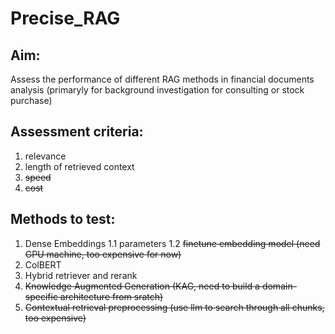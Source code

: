 # Precise_RAG
## Aim:
Assess the performance of different RAG methods in financial documents analysis (primaryly for background investigation for consulting or stock purchase)

## Assessment criteria:
1. relevance
2. length of retrieved context
3. <s>speed</s>
4. <s>cost</s>

## Methods to test:
1. Dense Embeddings
   1.1 parameters
   1.2 <s>finetune embedding model (need GPU machine, too expensive for now)</s>
2. ColBERT
4. Hybrid retriever and rerank
5. <s>Knowledge Augmented Generation (KAG, need to build a domain-specific architecture from sratch)</s>
6. <s>Contextual retrieval preprocessing (use llm to search through all chunks, too expensive)</s>
